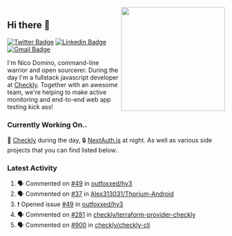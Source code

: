 <img align="right" src="https://user-images.githubusercontent.com/7415984/172472491-91b16eac-fa22-4ecf-92df-d687139fd1f9.gif" width="240" />

## Hi there 👋

[![Twitter Badge](https://img.shields.io/badge/-@ndom91-1ca0f1?style=flat-square&labelColor=1ca0f1&logo=twitter&logoColor=white&link=https://twitter.com/ndom91)](https://twitter.com/ndom91) [![Linkedin Badge](https://img.shields.io/badge/-ndom91-blue?style=flat-square&logo=Linkedin&logoColor=white&link=https://www.linkedin.com/in/ndom91/)](https://www.linkedin.com/in/ndom91/) [![Gmail Badge](https://img.shields.io/badge/-yo@ndo.dev-c14438?style=flat-square&logo=mail.ru&logoColor=white&link=mailto:yo@ndo.dev)](mailto:yo@ndo.dev)

I'm Nico Domino, command-line warrior and open sourcerer. During the day I'm a fullstack javascript developer at [Checkly](https://checklyhq.com). Together with an awesome team, we're helping to make active monitoring and end-to-end web app testing kick ass!

### Currently Working On..

🦝 [Checkly](https://checklyhq.com) during the day, 🔒 [NextAuth.js](https://github.com/nextauthjs/next-auth) at night. As well as various side projects that you can find listed below..

<!--START_SECTION_PROFILE_VIEWS:readme-info-->
<!--END_SECTION_PROFILE_VIEWS:readme-info-->

<!--START_SECTION_DAILY_COMMIT:readme-info-->
<!--END_SECTION_DAILY_COMMIT:readme-info-->

<!--START_SECTION_WEEKLY_COMMIT:readme-info-->
<!--END_SECTION_WEEKLY_COMMIT:readme-info-->

### Latest Activity

<!--START_SECTION:activity-->
1. 🗣 Commented on [#49](https://github.com/outfoxxed/hy3/issues/49#issuecomment-1846913519) in [outfoxxed/hy3](https://github.com/outfoxxed/hy3)
2. 🗣 Commented on [#37](https://github.com/Alex313031/Thorium-Android/issues/37#issuecomment-1846909383) in [Alex313031/Thorium-Android](https://github.com/Alex313031/Thorium-Android)
3. ❗ Opened issue [#49](https://github.com/outfoxxed/hy3/issues/49) in [outfoxxed/hy3](https://github.com/outfoxxed/hy3)
4. 🗣 Commented on [#281](https://github.com/checkly/terraform-provider-checkly/pull/281#issuecomment-1838969326) in [checkly/terraform-provider-checkly](https://github.com/checkly/terraform-provider-checkly)
5. 🗣 Commented on [#900](https://github.com/checkly/checkly-cli/pull/900#issuecomment-1838674533) in [checkly/checkly-cli](https://github.com/checkly/checkly-cli)
<!--END_SECTION:activity-->
